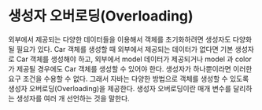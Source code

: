 # 생성자 오버로딩(Overloading)

외부에서 제공되는 다양한 데이터들을 이용해서 객체를 초기화하려면 생성자도 다양화될 필요가 있다. 
Car 객체를 생성할 때 외부에서 제공되는 데이터가 없다면 기본 생성자로 Car 객체를 생성해야 하고,
외부에서 model 데이터가 제공되거나 model 과 color가 제공될 경우에도 Car 객체를 생성할 수 있어야 한다.
생성자가 하나뿐이라면 이러한 요구 조건을 수용할 수 없다. 그래서 자바는 다양한 방법으로 객체를 생성할 수 있도록 
생성자 오버로딩(Overloading)을 제공한다. 생성자 오버로딩이란 매개 변수를 달리하는 생성자를 여러 개 선언하는 것을 말한다.

